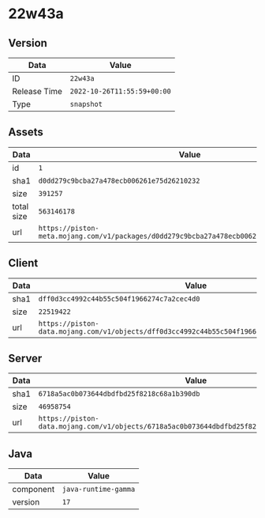 # 22w43a

## Version

|**Data**        | **Value**                 |
|----------------|-------------------------|
| ID   | ```22w43a```   |
| Release Time   | ```2022-10-26T11:55:59+00:00```   |
| Type   | ```snapshot```   |

## Assets

|**Data**        | **Value**                 |
|----------------|-------------------------|
| id   | ```1```   |
| sha1   | ```d0dd279c9bcba27a478ecb006261e75d26210232```   |
| size   | ```391257```   |
| total size  | ```563146178```  |
| url       | ```https://piston-meta.mojang.com/v1/packages/d0dd279c9bcba27a478ecb006261e75d26210232/1.json``` |

## Client

|**Data**        | **Value**                 |
|----------------|-------------------------|
| sha1   | ```dff0d3cc4992c44b55c504f1966274c7a2cec4d0```   |
| size   | ```22519422```   |
| url       | ```https://piston-data.mojang.com/v1/objects/dff0d3cc4992c44b55c504f1966274c7a2cec4d0/client.jar``` |

## Server

|**Data**        | **Value**                 |
|----------------|-------------------------|
| sha1   | ```6718a5ac0b073644dbdfbd25f8218c68a1b390db```   |
| size   | ```46958754```   |
| url       | ```https://piston-data.mojang.com/v1/objects/6718a5ac0b073644dbdfbd25f8218c68a1b390db/server.jar``` |

## Java

|**Data**        | **Value**                 |
|----------------|-------------------------|
| component   | ```java-runtime-gamma```   |
| version   | ```17```   |